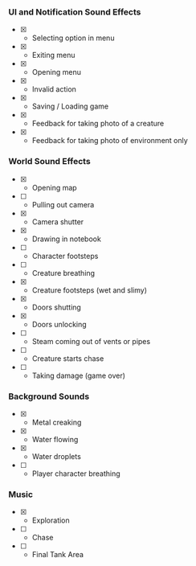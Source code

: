 ### UI and Notification Sound Effects

- [x] - Selecting option in menu
- [x] - Exiting menu
- [x] - Opening menu
- [x] - Invalid action
- [x] - Saving / Loading game
- [x] - Feedback for taking photo of a creature
- [x] - Feedback for taking photo of environment only

### World Sound Effects

- [x] - Opening map
- [ ] - Pulling out camera
- [x] - Camera shutter
- [x] - Drawing in notebook
- [ ] - Character footsteps
- [ ] - Creature breathing
- [x] - Creature footsteps (wet and slimy)
- [x] - Doors shutting
- [x] - Doors unlocking
- [ ] - Steam coming out of vents or pipes
- [ ] - Creature starts chase
- [ ] - Taking damage (game over)

### Background Sounds

- [x] - Metal creaking
- [x] - Water flowing
- [x] - Water droplets
- [ ] - Player character breathing

### Music

- [x] - Exploration
- [ ] - Chase
- [ ] - Final Tank Area
